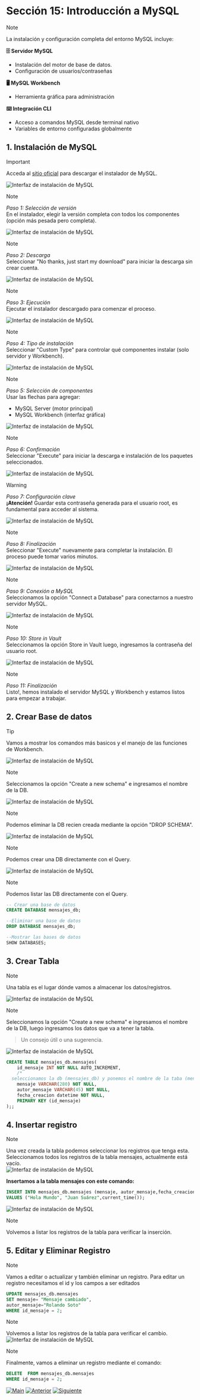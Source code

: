 # Sección 15: Introducción a MySQL

> [!NOTE]
> La instalación y configuración completa del entorno MySQL incluye:
> 
> **🗄️ Servidor MySQL**  
> - Instalación del motor de base de datos.  
> - Configuración de usuarios/contraseñas  
>  
> **🖥️ MySQL Workbench**  
> - Herramienta gráfica para administración  
>  
> **⌨️ Integración CLI**  
> - Acceso a comandos MySQL desde terminal nativo  
> - Variables de entorno configuradas globalmente  

## 1. Instalación de MySQL

> [!IMPORTANT]
> <p>Acceda al <a href="https://dev.mysql.com/downloads/installer/" target="_blank" rel="noopener noreferrer">sitio oficial</a> para descargar el instalador de MySQL.</p>

![Interfaz de instalación de MySQL](https://github.com/juansuarezb/CursoJava/raw/Seccion15/Imagenes/Imagen1.avif)
> [!NOTE]
> *Paso 1: Selección de versión*  
> En el instalador, elegir la versión completa con todos los componentes (opción más pesada pero completa).

![Interfaz de instalación de MySQL](https://github.com/juansuarezb/CursoJava/raw/Seccion15/Imagenes/Imagen2.avif)
> [!NOTE]
> *Paso 2: Descarga*  
> Seleccionar "No thanks, just start my download" para iniciar la descarga sin crear cuenta.

![Interfaz de instalación de MySQL](https://github.com/juansuarezb/CursoJava/raw/Seccion15/Imagenes/Imagen3.avif)
> [!NOTE]
> *Paso 3: Ejecución*  
> Ejecutar el instalador descargado para comenzar el proceso.

![Interfaz de instalación de MySQL](https://github.com/juansuarezb/CursoJava/raw/Seccion15/Imagenes/Imagen4.avif)
> [!NOTE]
> *Paso 4: Tipo de instalación*  
> Seleccionar "Custom Type" para controlar qué componentes instalar (solo servidor y Workbench).

![Interfaz de instalación de MySQL](https://github.com/juansuarezb/CursoJava/raw/Seccion15/Imagenes/Imagen5.avif)
> [!NOTE]
> *Paso 5: Selección de componentes*  
> Usar las flechas para agregar:  
> - MySQL Server (motor principal)  
> - MySQL Workbench (interfaz gráfica)

![Interfaz de instalación de MySQL](https://github.com/juansuarezb/CursoJava/raw/Seccion15/Imagenes/Imagen6.avif)
> [!NOTE]
> *Paso 6: Confirmación*  
> Seleccionar "Execute" para iniciar la descarga e instalación de los paquetes seleccionados.

![Interfaz de instalación de MySQL](https://github.com/juansuarezb/CursoJava/raw/Seccion15/Imagenes/Imagen7.avif)
> [!WARNING]
> *Paso 7: Configuración clave*  
> **¡Atención!** Guardar esta contraseña generada para el usuario root, es fundamental para acceder al sistema.

![Interfaz de instalación de MySQL](https://github.com/juansuarezb/CursoJava/raw/Seccion15/Imagenes/Imagen8.avif)
> [!NOTE]
> *Paso 8: Finalización*  
> Seleccionar "Execute" nuevamente para completar la instalación. El proceso puede tomar varios minutos.

![Interfaz de instalación de MySQL](https://github.com/juansuarezb/CursoJava/raw/Seccion15/Imagenes/Imagen9.avif)
> [!NOTE]
> *Paso 9: Conexión a MySQL*  
> Seleccionamos la opción "Connect a Database" para conectarnos a nuestro servidor MySQL.

![Interfaz de instalación de MySQL](https://github.com/juansuarezb/CursoJava/raw/Seccion15/Imagenes/Imagen10.avif)
> [!NOTE]
> *Paso 10: Store in Vault*  
> Seleccionamos la opción Store in Vault luego, ingresamos la contraseña del usuario root.

![Interfaz de instalación de MySQL](https://github.com/juansuarezb/CursoJava/raw/Seccion15/Imagenes/Imagen11.avif)
> [!NOTE]
> *Paso 11: Finalización*  
> Listo!, hemos instalado el servidor MySQL y Workbench y estamos listos para empezar a trabajar.


## 2. Crear Base de datos

> [!TIP]
> Vamos a mostrar los comandos más basicos y el manejo de las funciones de Workbench. <br>

![Interfaz de instalación de MySQL](https://github.com/juansuarezb/CursoJava/raw/Seccion15/Imagenes/Imagen12.avif) <br>
> [!NOTE] 
> Seleccionamos la opción "Create a new schema" e ingresamos el nombre de la DB. <br>

![Interfaz de instalación de MySQL](https://github.com/juansuarezb/CursoJava/raw/Seccion15/Imagenes/Imagen13.avif) <br>
> [!NOTE]
> Podemos eliminar la DB recien creada mediante la opción "DROP SCHEMA". <br> 

![Interfaz de instalación de MySQL](https://github.com/juansuarezb/CursoJava/raw/Seccion15/Imagenes/Imagen14.avif) <br>
> [!NOTE]
> Podemos crear una DB directamente con el Query. <br>

![Interfaz de instalación de MySQL](https://github.com/juansuarezb/CursoJava/raw/Seccion15/Imagenes/Imagen15.avif) <br>
> [!NOTE]
> Podemos listar las DB directamente con el Query. <br>

```sql
-- Crear una base de datos
CREATE DATABASE mensajes_db;

--Eliminar una base de datos
DROP DATABASE mensajes_db;

--Mostrar las bases de datos
SHOW DATABASES;

```
## 3. Crear Tabla
> [!NOTE]
> Una tabla es el lugar dónde vamos a almacenar los datos/registros.

![Interfaz de instalación de MySQL](https://github.com/juansuarezb/CursoJava/raw/Seccion15/Imagenes/Imagen16.avif) <br>
> [!NOTE] 
> Seleccionamos la opción "Create a new schema" e ingresamos el nombre de la DB, luego ingresamos los datos que va a tener la tabla. <br>

> Un consejo útil o una sugerencia.

![Interfaz de instalación de MySQL](https://github.com/juansuarezb/CursoJava/raw/Seccion15/Imagenes/Imagen17.avif) <br>

```sql
CREATE TABLE mensajes_db.mensajes(
	id_mensaje INT NOT NULL AUTO_INCREMENT,
    /*
  seleccionamos la db (mensajes_db) y ponemos el nombre de la taba (mensajes)*/
    mensaje VARCHAR(280) NOT NULL,
	autor_mensaje VARCHAR(45) NOT NULL,
    fecha_creacion datetime NOT NULL,
    PRIMARY KEY (id_mensaje)
);;

```
## 4. Insertar registro
> [!NOTE]
> Una vez creada la tabla podemos seleccionar los registros que tenga esta.
> Seleccionamos todos los registros de la tabla mensajes, actualmente está vacío. <br>
>![Interfaz de instalación de MySQL](https://github.com/juansuarezb/CursoJava/raw/Seccion15/Imagenes/Imagen18.avif) <br>

**Insertamos a la tabla mensajes con este comando:** <br>

```sql
INSERT INTO mensajes_db.mensajes (mensaje, autor_mensaje,fecha_creacion)
VALUES ("Hola Mundo", "Juan Suárez",current_time());
```
![Interfaz de instalación de MySQL](https://github.com/juansuarezb/CursoJava/raw/Seccion15/Imagenes/Imagen19.avif) <br>
> [!NOTE] 
> Volvemos a listar los registros de la tabla para verificar la inserción. <br>

## 5. Editar y Eliminar Registro
> [!NOTE]
> Vamos a editar o actualizar y también eliminar un registro.
> Para editar un registro necesitamos el id y los campos a ser editados<br>

```sql
UPDATE mensajes_db.mensajes 
SET mensaje= "Mensaje cambiado", 
autor_mensaje="Rolando Soto"
WHERE id_mensaje = 2;
```
> [!NOTE] 
> Volvemos a listar los registros de la tabla para verificar el cambio. <br>
> ![Interfaz de instalación de MySQL](https://github.com/juansuarezb/CursoJava/raw/Seccion15/Imagenes/Imagen20.avif) <br>


> [!NOTE] 
> Finalmente, vamos a eliminar un registro mediante el comando: <br>

```sql
DELETE  FROM mensajes_db.mensajes 
WHERE id_mensaje = 2;
```

[![Main](https://img.shields.io/badge/🏠_Volver_al_Main-8A2BE2?style=for-the-badge&logo=github&logoColor=white)](https://github.com/juansuarezb/CursoJava/blob/main/README.md)
[![Anterior](https://img.shields.io/badge/←_Volver_a_Sección_14-8A2BE2?style=for-the-badge&logo=github&logoColor=white)](https://github.com/juansuarezb/CursoJava/blob/Seccion14/README.md)
[![Siguiente](https://img.shields.io/badge/Seccion16→-2E8B57?style=for-the-badge&logo=github&logoColor=white)](https://github.com/juansuarezb/CursoJava/blob/Seccion16/README.md)
